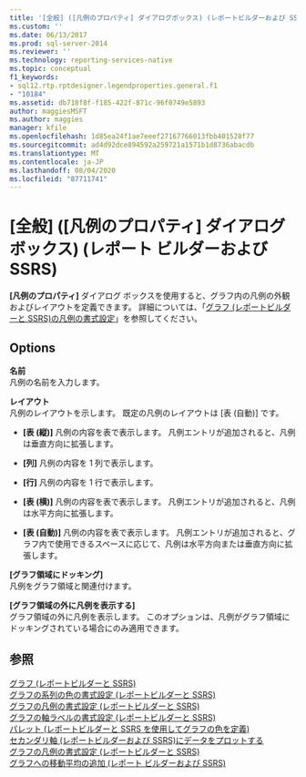 ```yaml
---
title: '[全般] ([凡例のプロパティ] ダイアログボックス) (レポートビルダーおよび SSRS) |Microsoft Docs'
ms.custom: ''
ms.date: 06/13/2017
ms.prod: sql-server-2014
ms.reviewer: ''
ms.technology: reporting-services-native
ms.topic: conceptual
f1_keywords:
- sql12.rtp.rptdesigner.legendproperties.general.f1
- "10184"
ms.assetid: db718f8f-f185-422f-871c-96f0749e5893
author: maggiesMSFT
ms.author: maggies
manager: kfile
ms.openlocfilehash: 1d85ea24f1ae7eeef27167766013fbb401528f77
ms.sourcegitcommit: ad4d92dce894592a259721a1571b1d8736abacdb
ms.translationtype: MT
ms.contentlocale: ja-JP
ms.lasthandoff: 08/04/2020
ms.locfileid: "87711741"
---
```

# <a name="legend-properties-dialog-box-general-report-builder-and-ssrs"></a>[全般] ([凡例のプロパティ] ダイアログ ボックス) (レポート ビルダーおよび SSRS)
  **[凡例のプロパティ]** ダイアログ ボックスを使用すると、グラフ内の凡例の外観およびレイアウトを定義できます。 詳細については、「[グラフ &#40;レポートビルダーと SSRS&#41;の凡例の書式設定](report-design/chart-legend-formatting-report-builder.md)」を参照してください。  
  
## <a name="options"></a>Options  
 **名前**  
 凡例の名前を入力します。  
  
 **レイアウト**  
 凡例のレイアウトを示します。 既定の凡例のレイアウトは [表 (自動)] です。  
  
-   **[表 (縦)]** 凡例の内容を表で表示します。 凡例エントリが追加されると、凡例は垂直方向に拡張します。  
  
-   **[列]** 凡例の内容を 1 列で表示します。  
  
-   **[行]** 凡例の内容を 1 行で表示します。  
  
-   **[表 (横)]** 凡例の内容を表で表示します。 凡例エントリが追加されると、凡例は水平方向に拡張します。  
  
-   **[表 (自動)]** 凡例の内容を表で表示します。 凡例エントリが追加されると、グラフ内で使用できるスペースに応じて、凡例は水平方向または垂直方向に拡張します。  
  
 **[グラフ領域にドッキング]**  
 凡例をグラフ領域と関連付けます。  
  
 **[グラフ領域の外に凡例を表示する]**  
 グラフ領域の外に凡例を表示します。 このオプションは、凡例がグラフ領域にドッキングされている場合にのみ適用できます。  
  
## <a name="see-also"></a>参照  
 [グラフ &#40;レポートビルダーと SSRS&#41;](report-design/charts-report-builder-and-ssrs.md)   
 [グラフの系列の色の書式設定 &#40;レポートビルダーと SSRS&#41;](report-design/formatting-series-colors-on-a-chart-report-builder-and-ssrs.md)   
 [グラフの凡例の書式設定 &#40;レポートビルダーと SSRS&#41;](report-design/chart-legend-formatting-report-builder.md)   
 [グラフの軸ラベルの書式設定 &#40;レポートビルダーと SSRS&#41;](report-design/formatting-axis-labels-on-a-chart-report-builder-and-ssrs.md)   
 [パレット &#40;レポートビルダーと SSRS を使用してグラフの色を定義&#41;](report-design/define-colors-on-a-chart-using-a-palette-report-builder-and-ssrs.md)   
 [セカンダリ軸 &#40;レポートビルダーおよび SSRS&#41;にデータをプロットする](report-design/plot-data-on-a-secondary-axis-report-builder-and-ssrs.md)   
 [グラフの凡例の書式設定 &#40;レポートビルダーと SSRS&#41;](report-design/chart-legend-formatting-report-builder.md)   
 [グラフへの移動平均の追加 &#40;レポート ビルダーおよび SSRS&#41;](report-design/add-a-moving-average-to-a-chart-report-builder-and-ssrs.md)  
  
  
